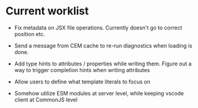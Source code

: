 # Current worklist

- Fix metadata on JSX file operations. Currently doesn't go to correct position etc.

- Send a message from CEM cache to re-run diagnostics when loading is done.
- Add type hints to attributes / properties while writing them. Figure out a way to trigger completion hints when writing attributes
- Allow users to define what template literals to focus on


- Somehow utilize ESM modules at server level, while keeping vscode client at CommonJS level
